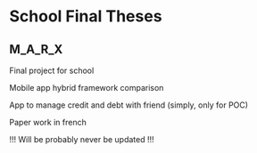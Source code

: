 # School Final Theses
## M_A_R_X

Final project for school

Mobile app hybrid framework comparison

App to manage credit and debt with friend (simply, only for POC)

Paper work in french

!!! Will be probably never be updated !!!
